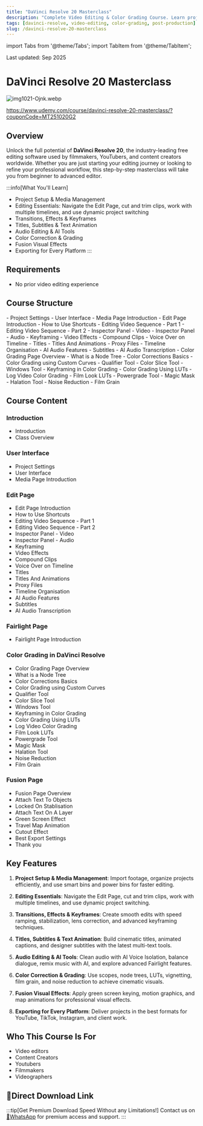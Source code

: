 ```yaml
---
title: "DaVinci Resolve 20 Masterclass"
description: "Complete Video Editing & Color Grading Course. Learn project setup, media management, editing essentials, transitions, effects, keyframes, titles, subtitles, audio editing, color correction, and exporting."
tags: [davinci-resolve, video-editing, color-grading, post-production]
slug: /davinci-resolve-20-masterclass
---
```


import Tabs from '@theme/Tabs';
import TabItem from '@theme/TabItem';

Last updated: Sep 2025

# DaVinci Resolve 20 Masterclass

![img1021-Ojnk.webp](https://list.ucards.store/d/img/img1021-Ojnk.webp)

https://www.udemy.com/course/davinci-resolve-20-masterclass/?couponCode=MT251020G2

## Overview

Unlock the full potential of **DaVinci Resolve 20**, the industry-leading free editing software used by filmmakers, YouTubers, and content creators worldwide. Whether you are just starting your editing journey or looking to refine your professional workflow, this step-by-step masterclass will take you from beginner to advanced editor.

:::info[What You'll Learn]
- Project Setup & Media Management
- Editing Essentials: Navigate the Edit Page, cut and trim clips, work with multiple timelines, and use dynamic project switching
- Transitions, Effects & Keyframes
- Titles, Subtitles & Text Animation
- Audio Editing & AI Tools
- Color Correction & Grading
- Fusion Visual Effects
- Exporting for Every Platform
:::

## Requirements

- No prior video editing experience

## Course Structure

<Tabs>
<TabItem value="ui" label="User Interface">
- Project Settings
- User Interface
- Media Page Introduction
</TabItem>
<TabItem value="editing" label="Edit Page">
- Edit Page Introduction
- How to Use Shortcuts
- Editing Video Sequence - Part 1
- Editing Video Sequence - Part 2
- Inspector Panel - Video
- Inspector Panel - Audio
- Keyframing
- Video Effects
- Compound Clips
- Voice Over on Timeline
- Titles
- Titles And Animations
- Proxy Files
- Timeline Organisation
- AI Audio Features
- Subtitles
- AI Audio Transcription
</TabItem>
<TabItem value="grading" label="Color Grading">
- Color Grading Page Overview
- What is a Node Tree
- Color Corrections Basics
- Color Grading using Custom Curves
- Qualifier Tool
- Color Slice Tool
- Windows Tool
- Keyframing in Color Grading
- Color Grading Using LUTs
- Log Video Color Grading
- Film Look LUTs
- Powergrade Tool
- Magic Mask
- Halation Tool
- Noise Reduction
- Film Grain
</TabItem>
</Tabs>

## Course Content

### Introduction
- Introduction
- Class Overview

### User Interface
- Project Settings
- User Interface
- Media Page Introduction

### Edit Page
- Edit Page Introduction
- How to Use Shortcuts
- Editing Video Sequence - Part 1
- Editing Video Sequence - Part 2
- Inspector Panel - Video
- Inspector Panel - Audio
- Keyframing
- Video Effects
- Compound Clips
- Voice Over on Timeline
- Titles
- Titles And Animations
- Proxy Files
- Timeline Organisation
- AI Audio Features
- Subtitles
- AI Audio Transcription

### Fairlight Page
- Fairlight Page Introduction

### Color Grading in DaVinci Resolve
- Color Grading Page Overview
- What is a Node Tree
- Color Corrections Basics
- Color Grading using Custom Curves
- Qualifier Tool
- Color Slice Tool
- Windows Tool
- Keyframing in Color Grading
- Color Grading Using LUTs
- Log Video Color Grading
- Film Look LUTs
- Powergrade Tool
- Magic Mask
- Halation Tool
- Noise Reduction
- Film Grain

### Fusion Page
- Fusion Page Overview
- Attach Text To Objects
- Locked On Stablisation
- Attach Text On A Layer
- Green Screen Effect
- Travel Map Animation
- Cutout Effect
- Best Export Settings
- Thank you

## Key Features

1. **Project Setup & Media Management**: Import footage, organize projects efficiently, and use smart bins and power bins for faster editing.

2. **Editing Essentials**: Navigate the Edit Page, cut and trim clips, work with multiple timelines, and use dynamic project switching.

3. **Transitions, Effects & Keyframes**: Create smooth edits with speed ramping, stabilization, lens correction, and advanced keyframing techniques.

4. **Titles, Subtitles & Text Animation**: Build cinematic titles, animated captions, and designer subtitles with the latest multi-text tools.

5. **Audio Editing & AI Tools**: Clean audio with AI Voice Isolation, balance dialogue, remix music with AI, and explore advanced Fairlight features.

6. **Color Correction & Grading**: Use scopes, node trees, LUTs, vignetting, film grain, and noise reduction to achieve cinematic visuals.

7. **Fusion Visual Effects**: Apply green screen keying, motion graphics, and map animations for professional visual effects.

8. **Exporting for Every Platform**: Deliver projects in the best formats for YouTube, TikTok, Instagram, and client work.

## Who This Course Is For

- Video editors
- Content Creators
- Youtubers
- Filmmakers
- Videographers


## 🚀Direct Download Link

:::tip[Get Premium Download Speed Without any Limitations!]
Contact us on [💬WhatsApp](https://wa.me/+8613237610083) for premium access and support.
:::
